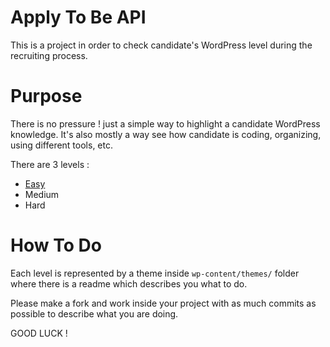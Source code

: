 # Apply To Be API
This is a project in order to check candidate's WordPress level during the recruiting process.

# Purpose
There is no pressure ! just a simple way to highlight a candidate WordPress knowledge. It's also mostly a way see how candidate is coding, organizing, using different tools, etc.

There are 3 levels :
* [Easy](https://github.com/BeAPI/apply-to-beapi/tree/master/wp-content/themes/easy)
* Medium
* Hard

# How To Do
Each level is represented by a theme inside `wp-content/themes/` folder where there is a readme which describes you what to do.

Please make a fork and work inside your project with as much commits as possible to describe what you are doing.

GOOD LUCK !
